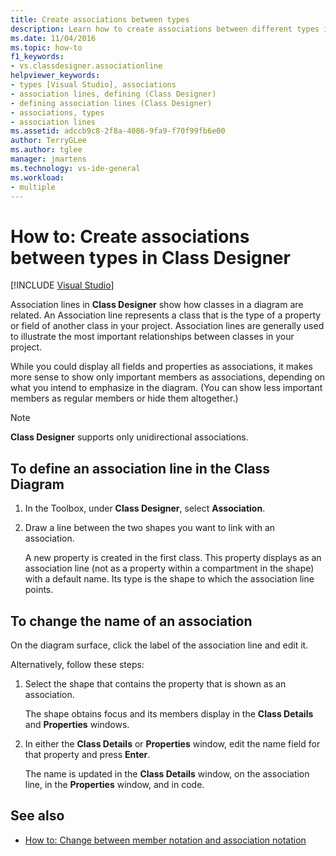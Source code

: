 ```yaml
---
title: Create associations between types
description: Learn how to create associations between different types in Class Designer.
ms.date: 11/04/2016
ms.topic: how-to
f1_keywords:
- vs.classdesigner.associationline
helpviewer_keywords:
- types [Visual Studio], associations
- association lines, defining (Class Designer)
- defining association lines (Class Designer)
- associations, types
- association lines
ms.assetid: adccb9c8-2f8a-4086-9fa9-f70f99fb6e00
author: TerryGLee
ms.author: tglee
manager: jmartens
ms.technology: vs-ide-general
ms.workload:
- multiple
---
```

# How to: Create associations between types in Class Designer

 [!INCLUDE [Visual Studio](~/includes/applies-to-version/vs-windows-only.md)]

Association lines in **Class Designer** show how classes in a diagram are related. An Association line represents a class that is the type of a property or field of another class in your project. Association lines are generally used to illustrate the most important relationships between classes in your project.

While you could display all fields and properties as associations, it makes more sense to show only important members as associations, depending on what you intend to emphasize in the diagram. (You can show less important members as regular members or hide them altogether.)

> [!NOTE]
> **Class Designer** supports only unidirectional associations.

## To define an association line in the Class Diagram

1. In the Toolbox, under **Class Designer**, select **Association**.

2. Draw a line between the two shapes you want to link with an association.

     A new property is created in the first class. This property displays as an association line (not as a property within a compartment in the shape) with a default name. Its type is the shape to which the association line points.

## To change the name of an association

On the diagram surface, click the label of the association line and edit it.

Alternatively, follow these steps:

1. Select the shape that contains the property that is shown as an association.

   The shape obtains focus and its members display in the **Class Details** and **Properties** windows.

2. In either the **Class Details** or **Properties** window, edit the name field for that property and press **Enter**.

   The name is updated in the **Class Details** window, on the association line, in the **Properties** window, and in code.

## See also

- [How to: Change between member notation and association notation](how-to-change-between-member-notation-and-association-notation.md)
